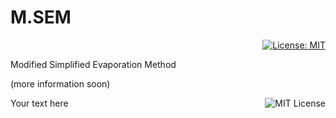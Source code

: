 # M.SEM

<div align="right">
  
  [![License: MIT](https://img.shields.io/badge/License-MIT-yellow.svg)](https://opensource.org/licenses/MIT)

</div>
Modified Simplified Evaporation Method


(more information soon)


<p align="left">
  Your text here
  <span style="float: right;">
    <img src="https://img.shields.io/badge/license-MIT-blue.svg" alt="MIT License">
  </span>
</p>




